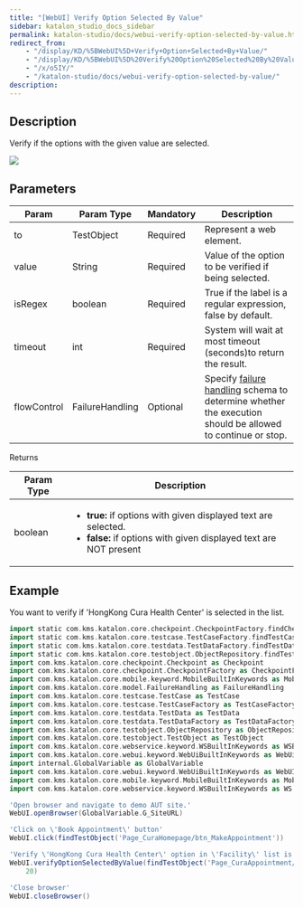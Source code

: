 ```yaml
---
title: "[WebUI] Verify Option Selected By Value" 
sidebar: katalon_studio_docs_sidebar
permalink: katalon-studio/docs/webui-verify-option-selected-by-value.html 
redirect_from:
    - "/display/KD/%5BWebUI%5D+Verify+Option+Selected+By+Value/"
    - "/display/KD/%5BWebUI%5D%20Verify%20Option%20Selected%20By%20Value/"
    - "/x/o5IY/"
    - "/katalon-studio/docs/webui-verify-option-selected-by-value/"
description: 
---
```

Description
-----------

Verify if the options with the given value are selected.

![](../../images/katalon-studio/docs/webui-verify-option-selected-by-value/image2017-3-1-183A203A51.png)

Parameters
----------

| Param | Param Type | Mandatory | Description |
| --- | --- | --- | --- |
| to | TestObject | Required | Represent a web element. |
| value | String | Required | Value of the option to be verified if being selected. |
| isRegex | boolean | Required | True if the label is a regular expression, false by default. |
| timeout | int | Required | System will wait at most timeout (seconds)to return the result. |
| flowControl | FailureHandling | Optional | Specify [failure handling](/x/qAAM) schema to determine whether the execution should be allowed to continue or stop. |

Returns

<table><thead><tr><th>Param Type</th><th>Description</th></tr></thead><tbody><tr><td>boolean</td><td><ul><li><strong>true:</strong>&nbsp;if options with given displayed text are selected.</li><li><strong>false:</strong>&nbsp;if options with given displayed text are NOT present</li></ul></td></tr></tbody></table>

Example
-------

You want to verify if 'HongKong Cura Health Center' is selected in the list.

```groovy
import static com.kms.katalon.core.checkpoint.CheckpointFactory.findCheckpoint
import static com.kms.katalon.core.testcase.TestCaseFactory.findTestCase
import static com.kms.katalon.core.testdata.TestDataFactory.findTestData
import static com.kms.katalon.core.testobject.ObjectRepository.findTestObject
import com.kms.katalon.core.checkpoint.Checkpoint as Checkpoint
import com.kms.katalon.core.checkpoint.CheckpointFactory as CheckpointFactory
import com.kms.katalon.core.mobile.keyword.MobileBuiltInKeywords as MobileBuiltInKeywords
import com.kms.katalon.core.model.FailureHandling as FailureHandling
import com.kms.katalon.core.testcase.TestCase as TestCase
import com.kms.katalon.core.testcase.TestCaseFactory as TestCaseFactory
import com.kms.katalon.core.testdata.TestData as TestData
import com.kms.katalon.core.testdata.TestDataFactory as TestDataFactory
import com.kms.katalon.core.testobject.ObjectRepository as ObjectRepository
import com.kms.katalon.core.testobject.TestObject as TestObject
import com.kms.katalon.core.webservice.keyword.WSBuiltInKeywords as WSBuiltInKeywords
import com.kms.katalon.core.webui.keyword.WebUiBuiltInKeywords as WebUiBuiltInKeywords
import internal.GlobalVariable as GlobalVariable
import com.kms.katalon.core.webui.keyword.WebUiBuiltInKeywords as WebUI
import com.kms.katalon.core.mobile.keyword.MobileBuiltInKeywords as Mobile
import com.kms.katalon.core.webservice.keyword.WSBuiltInKeywords as WS

'Open browser and navigate to demo AUT site.'
WebUI.openBrowser(GlobalVariable.G_SiteURL)

'Click on \'Book Appointment\' button'
WebUI.click(findTestObject('Page_CuraHomepage/btn_MakeAppointment'))

'Verify \'HongKong Cura Health Center\' option in \'Facility\' list is selected'
WebUI.verifyOptionSelectedByValue(findTestObject('Page_CuraAppointment/lst_Facility'), 'HongKong Cura Health Center', false, 
    20)

'Close browser'
WebUI.closeBrowser()
```